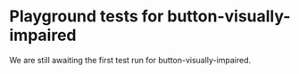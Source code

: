 # Playground tests for button-visually-impaired
We are still awaiting the first test run for button-visually-impaired.
